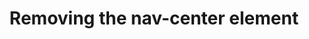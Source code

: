 ---
layout: post
title: "Removing the nav-center element"
published: true
introduction: "<p>I've decided to remove the <code>nav-center</code> element as it was causing too many problems.</p>"
---